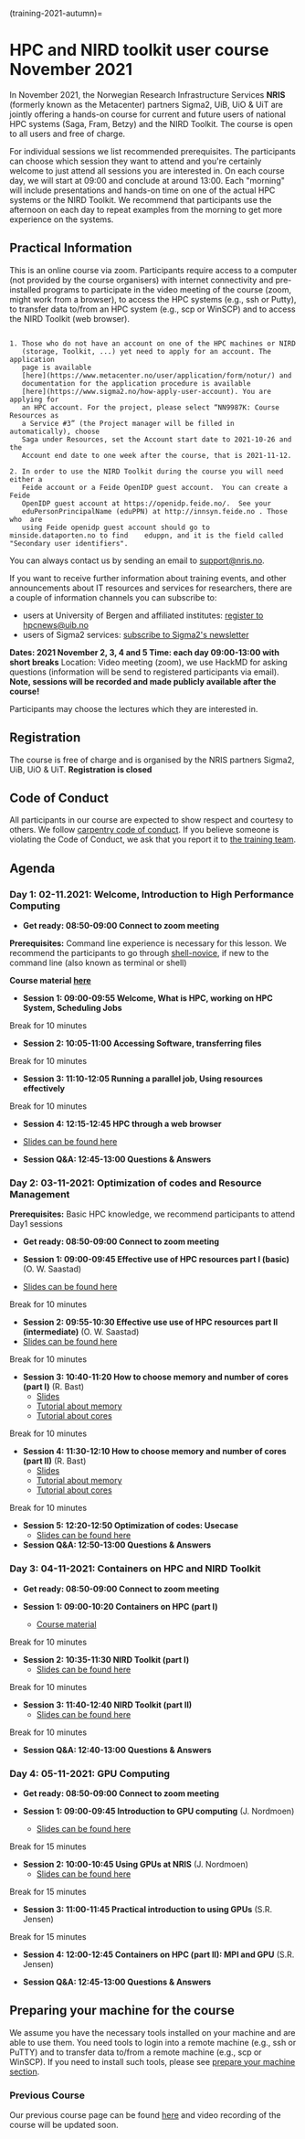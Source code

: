 (training-2021-autumn)=

# HPC and NIRD toolkit user course November 2021

In November 2021, the Norwegian Research Infrastructure Services **NRIS**
(formerly known as the Metacenter) partners Sigma2, UiB, UiO & UiT  are jointly
offering a hands-on course for current and future users of national HPC systems
(Saga, Fram, Betzy) and the NIRD Toolkit. The course is open to all users and
free of charge.

For individual sessions we list recommended prerequisites. The participants can
choose which session they want to attend and you're certainly welcome to just
attend all sessions you are interested in. On each course day, we will start at
09:00 and conclude at around 13:00. Each "morning" will include presentations
and hands-on time on one of the actual HPC systems or the NIRD Toolkit. We
recommend that participants use the afternoon on each day to repeat examples
from the morning to get more experience on the systems.


## **Practical Information**

This is an online course via zoom. Participants require access to a computer
(not provided by the course organisers) with internet connectivity and
pre-installed programs to participate in the video meeting of the course (zoom,
might work from a browser), to access the HPC systems (e.g., ssh or Putty), to
transfer data to/from an HPC system (e.g., scp or WinSCP) and to access the
NIRD Toolkit (web browser).

```{note}

1. Those who do not have an account on one of the HPC machines or NIRD
   (storage, Toolkit, ...) yet need to apply for an account. The application
   page is available
   [here](https://www.metacenter.no/user/application/form/notur/) and
   documentation for the application procedure is available
   [here](https://www.sigma2.no/how-apply-user-account). You are applying for
   an HPC account. For the project, please select “NN9987K: Course Resources as
   a Service #3” (the Project manager will be filled in automatically), choose
   Saga under Resources, set the Account start date to 2021-10-26 and the
   Account end date to one week after the course, that is 2021-11-12.

2. In order to use the NIRD Toolkit during the course you will need either a
   Feide account or a Feide OpenIDP guest account.  You can create a Feide
   OpenIDP guest account at https://openidp.feide.no/.  See your
   eduPersonPrincipalName (eduPPN) at http://innsyn.feide.no . Those who  are 
   using Feide openidp guest account should go to minside.dataporten.no to find    eduppn, and it is the field called "Secondary user identifiers".
```

You can always contact us by sending an email to [support@nris.no](mailto:support@nris.no).

If you want to receive further information about training events, and other announcements about IT resources and services for researchers, there are a couple of information channels you can subscribe to:
- users at University of Bergen and affiliated institutes: [register to hpcnews@uib.no](https://mailman.uib.no/listinfo/hpcnews)
- users of Sigma2 services: [subscribe to Sigma2's newsletter](https://sigma2.us13.list-manage.com/subscribe?u=4fd109ad79a5dca6dde7e4997&id=59b164c7b6)

**Dates: 2021 November 2, 3, 4 and 5 
Time: each day 09:00-13:00 with short breaks**
Location: Video meeting (zoom), we use HackMD for asking questions (information will be send to registered participants via email). **Note, sessions will be recorded and made publicly available after the course!**

Participants may choose the lectures which they are interested in.


## **Registration**

The course is free of charge and is organised by the NRIS partners Sigma2, UiB, UiO & UiT.
**Registration is closed**


## Code of Conduct

All participants in our course are expected to show respect and courtesy to
others. We follow [carpentry code of
conduct](https://docs.carpentries.org/topic_folders/policies/code-of-conduct.html#code-of-conduct-detailed-view).
If you believe someone is violating the Code of Conduct, we ask that you report
it to [the training team](mailto:training@nris.no).


## **Agenda**


### Day 1: 02-11.2021: Welcome, Introduction to High Performance Computing

- **Get ready: 08:50-09:00 Connect to zoom meeting**

**Prerequisites:** Command line experience is necessary for this lesson. We
recommend the participants to go through
[shell-novice](https://swcarpentry.github.io/shell-novice/), if new to the
command line (also known as terminal or shell)

**Course material [here](https://sabryr.github.io/hpc-intro/)**

- **Session 1: 09:00-09:55 Welcome, What is HPC, working on HPC System, Scheduling Jobs**

Break for 10 minutes

- **Session 2: 10:05-11:00 Accessing Software, transferring files**

Break for 10 minutes

- **Session 3: 11:10-12:05 Running a parallel job, Using resources effectively**

Break for 10 minutes

- **Session 4: 12:15-12:45 HPC through a web browser**
- [Slides can be found here](https://drive.google.com/file/d/1ABlMjIxz4wvOaNDe2aAzizS3W3ZPLew_/view?usp=sharing)

- **Session Q&A: 12:45-13:00 Questions & Answers**


### Day 2: 03-11-2021: Optimization of codes and Resource Management

**Prerequisites:** Basic HPC knowledge, we recommend participants  to attend Day1 sessions

- **Get ready: 08:50-09:00 Connect to zoom meeting**

- **Session 1: 09:00-09:45 Effective use of HPC resources part I (basic)** (O. W. Saastad)
- [Slides can be found here](https://drive.google.com/file/d/1jSfdYK0WdHfMYICS-AZ30qsW8yp5MYpg/view?usp=sharing)

Break for 10 minutes

- **Session 2: 09:55-10:30 Effective use use of HPC resources part II (intermediate)** (O. W. Saastad)
- [Slides can be found here](https://drive.google.com/file/d/1jy6wvidIuHb8aWpA1pN0qd7ULm7ta4Yt/view?usp=sharing)

Break for 10 minutes

- **Session 3: 10:40-11:20 How to choose memory and number of cores (part I)** (R. Bast)
  - [Slides](https://cicero.xyz/v3/remark/0.14.0/github.com/bast/talk-better-resource-usage/main/talk.md/)
  - [Tutorial about memory](https://documentation.sigma2.no/jobs/choosing-memory-settings.html)
  - [Tutorial about cores](https://documentation.sigma2.no/jobs/choosing-number-of-cores.html)

Break for 10 minutes

- **Session 4: 11:30-12:10 How to choose memory and number of cores (part II)** (R. Bast)
  - [Slides](https://cicero.xyz/v3/remark/0.14.0/github.com/bast/talk-better-resource-usage/main/talk.md/)
  - [Tutorial about memory](https://documentation.sigma2.no/jobs/choosing-memory-settings.html)
  - [Tutorial about cores](https://documentation.sigma2.no/jobs/choosing-number-of-cores.html)

Break for 10 minutes

- **Session 5: 12:20-12:50 Optimization of codes: Usecase**
  - [Slides can be found here](https://drive.google.com/file/d/17cTSutG7qm9_sIaa4XcJzOpxZlooGtWS/view?usp=sharing)
- **Session Q&A: 12:50-13:00 Questions & Answers**


### Day 3: 04-11-2021:  Containers on HPC and NIRD Toolkit

- **Get ready: 08:50-09:00 Connect to zoom meeting**

- **Session 1: 09:00-10:20 Containers on HPC (part I)**
    - [Course material](https://documentation.sigma2.no/software/containers.html)

Break for 10 minutes

- **Session 2: 10:35-11:30 NIRD Toolkit (part I)**
   - [Slides can be found here](https://drive.google.com/file/d/1bv7ztgc1HChwlfkfet4MgjsYA51xpYZF/view?usp=sharing)

Break for 10 minutes

- **Session 3: 11:40-12:40 NIRD Toolkit (part II)**
   - [Slides can be found here](https://drive.google.com/file/d/1-_wQgE5-WHbvQicJiLPS75QNdJpG3RrS/view?usp=sharing)

Break for 10 minutes

- **Session Q&A: 12:40-13:00 Questions & Answers**


### Day 4: 05-11-2021: GPU Computing

- **Get ready: 08:50-09:00 Connect to zoom meeting**

- **Session 1: 09:00-09:45 Introduction to GPU computing** (J. Nordmoen)
  - [Slides can be found here](https://docs.google.com/presentation/d/e/2PACX-1vSz2-a0FzWkMgSICvQpDAXcCgVcyMryimjlZGI_DOyDaT6iWJ5ZOb7WGpNZ9FT6ZpXPWyP1nDxWXLLr/pub?start=false&loop=false&delayms=3000)

Break for 15 minutes

- **Session 2: 10:00-10:45 Using GPUs at NRIS** (J. Nordmoen)
  - [Slides can be found here](https://docs.google.com/presentation/d/e/2PACX-1vSz2-a0FzWkMgSICvQpDAXcCgVcyMryimjlZGI_DOyDaT6iWJ5ZOb7WGpNZ9FT6ZpXPWyP1nDxWXLLr/pub?start=false&loop=false&delayms=3000)

Break for 15 minutes

- **Session 3: 11:00-11:45 Practical introduction to using GPUs** (S.R. Jensen)

Break for 15 minutes

- **Session 4: 12:00-12:45 Containers on HPC (part II): MPI and GPU** (S.R. Jensen)

- **Session Q&A: 12:45-13:00 Questions & Answers**


## Preparing your machine for the course

We assume you have the necessary tools installed on your machine and are able
to use them. You need tools to login into a remote machine (e.g., ssh or PuTTY)
and to transfer data to/from a remote machine (e.g., scp or WinSCP). If you
need to install such tools, please see [prepare your machine
section](https://wiki.uib.no/hpcdoc/index.php/HPC_and_NIRD_toolkit_course_fall_2020#Preparing_your_machine_for_the_course).


### Previous Course

Our previous course page can be found
[here](https://wiki.uib.no/hpcdoc/index.php/HPC_and_NIRD_toolkit_user_course_March_2021)
and video recording of the course will be updated soon.
